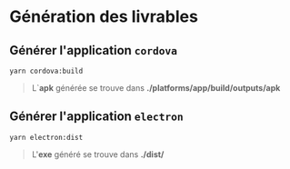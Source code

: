 # Génération des livrables

## Générer l'application `cordova`

````script
yarn cordova:build
````
> L`**apk** générée se trouve dans **./platforms/app/build/outputs/apk**

## Générer l'application `electron`

````script
yarn electron:dist
````
> L'**exe** généré se trouve dans **./dist/**
